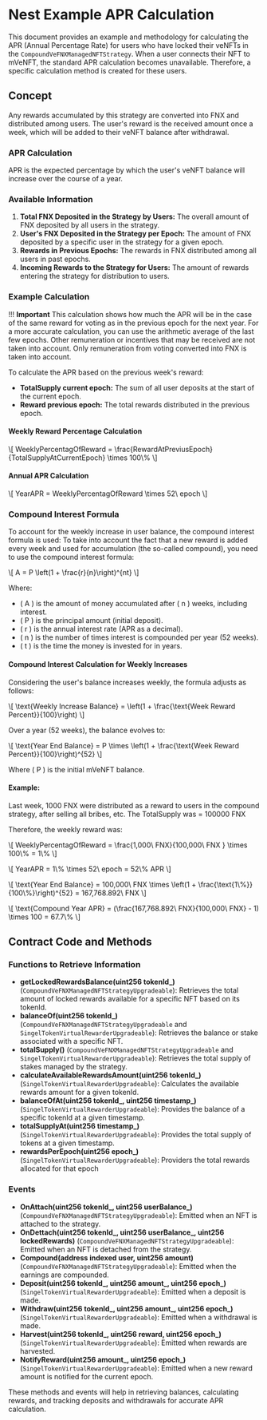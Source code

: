 # Nest Example APR Calculation

This document provides an example and methodology for calculating the APR (Annual Percentage Rate) for users who have locked their veNFTs in the `CompoundVeFNXManagedNFTStrategy`. When a user connects their NFT to mVeNFT, the standard APR calculation becomes unavailable. Therefore, a specific calculation method is created for these users.

## Concept

Any rewards accumulated by this strategy are converted into FNX and distributed among users. The user's reward is the received amount once a week, which will be added to their veNFT balance after withdrawal.

### APR Calculation

APR is the expected percentage by which the user's veNFT balance will increase over the course of a year.

### Available Information

1. **Total FNX Deposited in the Strategy by Users:** The overall amount of FNX deposited by all users in the strategy.
2. **User's FNX Deposited in the Strategy per Epoch:** The amount of FNX deposited by a specific user in the strategy for a given epoch.
3. **Rewards in Previous Epochs:** The rewards in FNX distributed among all users in past epochs.
4. **Incoming Rewards to the Strategy for Users:** The amount of rewards entering the strategy for distribution to users.

### Example Calculation

!!! **Important** This calculation shows how much the APR will be in the case of the same reward for voting as in the previous epoch for the next year. For a more accurate calculation, you can use the arithmetic average of the last few epochs. Other remuneration or incentives that may be received are not taken into account. Only remuneration from voting converted into FNX is taken into account.

To calculate the APR based on the previous week's reward:

- **TotalSupply current epoch:** The sum of all user deposits at the start of the current epoch.
- **Reward previous epoch:** The total rewards distributed in the previous epoch.

#### Weekly Reward Percentage Calculation

\\[
WeeklyPercentagOfReward = \\frac{RewardAtPreviusEpoch}{TotalSupplyAtCurrentEpoch} \\times 100\\%
\\]

#### Annual APR Calculation

\\[
YearAPR = WeeklyPercentagOfReward \\times 52\\ epoch
\\]

### Compound Interest Formula

To account for the weekly increase in user balance, the compound interest formula is used:
To take into account the fact that a new reward is added every week and used for accumulation (the so-called compound), you need to use the compound interest formula:

\\[
A = P \\left(1 + \\frac{r}{n}\\right)^{nt}
\\]

Where:
- \( A \) is the amount of money accumulated after \( n \) weeks, including interest.
- \( P \) is the principal amount (initial deposit).
- \( r \) is the annual interest rate (APR as a decimal).
- \( n \) is the number of times interest is compounded per year (52 weeks).
- \( t \) is the time the money is invested for in years.

#### Compound Interest Calculation for Weekly Increases

Considering the user's balance increases weekly, the formula adjusts as follows:

\\[
\\text{Weekly Increase Balance} = \\left(1 + \\frac{\\text{Week Reward Percent}}{100}\\right)
\\]

Over a year (52 weeks), the balance evolves to:

\\[
\\text{Year End Balance} = P \\times \\left(1 + \\frac{\\text{Week Reward Percent}}{100}\\right)^{52}
\\]

Where \( P \) is the initial mVeNFT balance.

#### **Example:**
Last week, 1000 FNX were distributed as a reward to users in the compound strategy, after selling all bribes, etc. The TotalSupply was = 100000 FNX

Therefore, the weekly reward was:

\\[
WeeklyPercentagOfReward = \\frac{1,000\\ FNX}{100,000\\ FNX } \\times 100\\% = 1\\%
\\]

\\[
YearAPR = 1\\% \\times 52\\ epoch = 52\\% APR
\\]

\\[
\\text{Year End Balance} = 100,000\\ FNX \\times \\left(1 + \\frac{\\text{1\\%}}{100\\%}\\right)^{52} = 167,768.892\\ FNX
\\]

\\[
\\text{Compound Year APR} = (\\frac{167,768.892\\ FNX}{100,000\\ FNX} - 1) \\times 100 = 67.7\\%
\\]


## Contract Code and Methods

### Functions to Retrieve Information

- **getLockedRewardsBalance(uint256 tokenId_)** (`CompoundVeFNXManagedNFTStrategyUpgradeable`): Retrieves the total amount of locked rewards available for a specific NFT based on its tokenId.
- **balanceOf(uint256 tokenId_)** (`CompoundVeFNXManagedNFTStrategyUpgradeable` and `SingelTokenVirtualRewarderUpgradeable`): Retrieves the balance or stake associated with a specific NFT.
- **totalSupply()** (`CompoundVeFNXManagedNFTStrategyUpgradeable` and `SingelTokenVirtualRewarderUpgradeable`): Retrieves the total supply of stakes managed by the strategy.
- **calculateAvailableRewardsAmount(uint256 tokenId_)** (`SingelTokenVirtualRewarderUpgradeable`): Calculates the available rewards amount for a given tokenId.
- **balanceOfAt(uint256 tokenId_, uint256 timestamp_)** (`SingelTokenVirtualRewarderUpgradeable`): Provides the balance of a specific tokenId at a given timestamp.
- **totalSupplyAt(uint256 timestamp_)** (`SingelTokenVirtualRewarderUpgradeable`): Provides the total supply of tokens at a given timestamp.
- **rewardsPerEpoch(uint256 epoch_)** (`SingelTokenVirtualRewarderUpgradeable`): Providers the total rewards allocated for that epoch

### Events

- **OnAttach(uint256 tokenId_, uint256 userBalance_)** (`CompoundVeFNXManagedNFTStrategyUpgradeable`): Emitted when an NFT is attached to the strategy.
- **OnDettach(uint256 tokenId_, uint256 userBalance_, uint256 lockedRewards)** (`CompoundVeFNXManagedNFTStrategyUpgradeable`): Emitted when an NFT is detached from the strategy.
- **Compound(address indexed user, uint256 amount)** (`CompoundVeFNXManagedNFTStrategyUpgradeable`): Emitted when the earnings are compounded.
- **Deposit(uint256 tokenId_, uint256 amount_, uint256 epoch_)** (`SingelTokenVirtualRewarderUpgradeable`): Emitted when a deposit is made.
- **Withdraw(uint256 tokenId_, uint256 amount_, uint256 epoch_)** (`SingelTokenVirtualRewarderUpgradeable`): Emitted when a withdrawal is made.
- **Harvest(uint256 tokenId_, uint256 reward, uint256 epoch_)** (`SingelTokenVirtualRewarderUpgradeable`): Emitted when rewards are harvested.
- **NotifyReward(uint256 amount_, uint256 epoch_)** (`SingelTokenVirtualRewarderUpgradeable`): Emitted when a new reward amount is notified for the current epoch.

These methods and events will help in retrieving balances, calculating rewards, and tracking deposits and withdrawals for accurate APR calculation.
